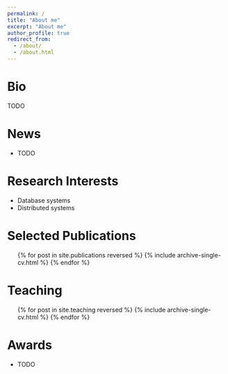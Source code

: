 ```yaml
---
permalink: /
title: "About me"
excerpt: "About me"
author_profile: true
redirect_from: 
  - /about/
  - /about.html
---
```


Bio
======
TODO

News
======
* TODO

Research Interests
======
* Database systems
* Distributed systems

Selected Publications
======
  <ul>{% for post in site.publications reversed %}
    {% include archive-single-cv.html %}
  {% endfor %}</ul>

Teaching
======
  <ul>{% for post in site.teaching reversed %}
    {% include archive-single-cv.html %}
  {% endfor %}</ul>

Awards
======
* TODO

